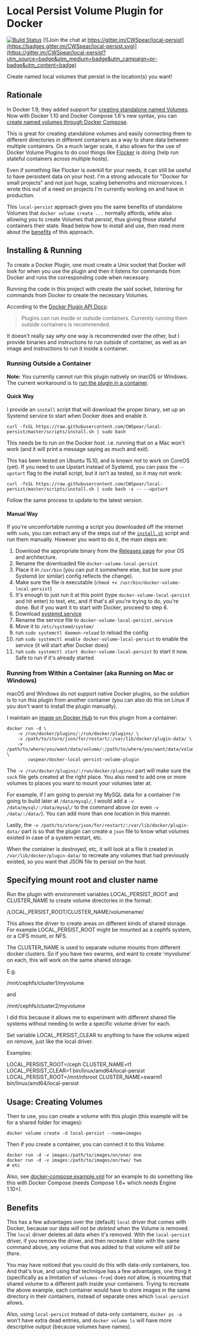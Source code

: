 # Local Persist Volume Plugin for Docker

[![Build Status](https://travis-ci.org/CWSpear/local-persist.svg?branch=master)](https://travis-ci.org/CWSpear/local-persist) [![Join the chat at https://gitter.im/CWSpear/local-persist](https://badges.gitter.im/CWSpear/local-persist.svg)](https://gitter.im/CWSpear/local-persist?utm_source=badge&utm_medium=badge&utm_campaign=pr-badge&utm_content=badge)

Create named local volumes that persist in the location(s) you want!

## Rationale

In Docker 1.9, they added support for [creating standalone named Volumes](https://docs.docker.com/engine/reference/commandline/volume_create/). Now with Docker 1.10 and Docker Compose 1.6's new syntax, you can [create named volumes through Docker Compose](https://docs.docker.com/compose/compose-file/#volume-configuration-reference).

This is great for creating standalone volumes and easily connecting them to different directories in different containers as a way to share data between multiple containers. On a much larger scale, it also allows for the use of Docker Volume Plugins to do cool things like [Flocker](https://github.com/ClusterHQ/flocker) is doing (help run stateful containers across multiple hosts).

Even if something like Flocker is overkill for your needs, it can still be useful to have persistent data on your host. I'm a strong advocate for "Docker for small projects" and not just huge, scaling behemoths and microservices. I wrote this out of a need on projects I'm currently working on and have in production.

This `local-persist` approach gives you the same benefits of standalone Volumes that `docker volume create ...` normally affords, while also allowing you to create Volumes that *persist*, thus giving those stateful containers their state. Read below how to install and use, then read more about the [benefits](#benefits) of this approach.

## Installing & Running

To create a Docker Plugin, one must create a Unix socket that Docker will look for when you use the plugin and then it listens for commands from Docker and runs the corresponding code when necessary.

Running the code in this project with create the said socket, listening for commands from Docker to create the necessary Volumes.

According to the [Docker Plugin API Docs](https://docs.docker.com/engine/extend/plugin_api/):

> Plugins can run inside or outside containers. Currently running them outside containers is recommended.

It doesn't really say *why* one way is recommended over the other, but I provide binaries and instructions to run outside of container, as well as an image and instructions to run it inside a container.

### Running Outside a Container

**Note:** You currently cannot run this plugin natively on macOS or Windows. The current workaround is to [run the plugin in a container](#running-from-within-a-container).

#### Quick Way

I provide an `install` script that will download the proper binary, set up an Systemd service to start when Docker does and enable it.

```shell
curl -fsSL https://raw.githubusercontent.com/CWSpear/local-persist/master/scripts/install.sh | sudo bash
```

This needs be to run on the Docker *host*. i.e. running that on a Mac won't work (and it will print a message saying as much and exit).

This has been tested on Ubuntu 15.10, and is known *not* to work on CoreOS (yet). If you need to use Upstart instead of Systemd, you can pass the `--upstart` flag to the install script, but it isn't as tested, so it may not work:

```shell
curl -fsSL https://raw.githubusercontent.com/CWSpear/local-persist/master/scripts/install.sh | sudo bash -s -- --upstart
```

Follow the same process to update to the latest version.

#### Manual Way

If you're uncomfortable running a script you downloaded off the internet with `sudo`, you can extract any of the steps out of the [`install.sh`](scripts/install.sh) script and run them manually. However you want to do it, the main steps are:

1. Download the appropriate binary from the [Releases page](https://github.com/CWSpear/local-persist/releases) for your OS and architecture.
2. Rename the downloaded file `docker-volume-local-persist`
3. Place it in `/usr/bin` (you can put it somewhere else, but be sure your Systemd (or similar) config reflects the change).
4. Make sure the file is executable (`chmod +x /usr/bin/docker-volume-local-persist`)
5. It's enough to just run it at this point (type `docker-volume-local-persist` and hit enter) to test, etc, and if that's all you're trying to do, you're done. But if you want it to start with Docker, proceed to step 6.
6. Download [systemd.service](init/systemd.service)
7. Rename the service file to `docker-volume-local-persist.service`
8. Move it to `/etc/systemd/system/`
9. run `sudo systemctl daemon-reload` to reload the config
10. run `sudo systemctl enable docker-volume-local-persist` to enable the service (it will start after Docker does)
11. run `sudo systemctl start docker-volume-local-persist` to start it now. Safe to run if it's already started

<a id="running-from-within-a-container"></a>
### Running from Within a Container (aka Running on Mac or Windows)

macOS and Windows do not support native Docker plugins, so the solution is to run this plugin from another container (you can also do this on Linux if you don't want to install the plugin manually).

I maintain an [image on Docker Hub](https://hub.docker.com/r/cwspear/docker-local-persist-volume-plugin/) to run this plugin from a container:

```shell
docker run -d \
    -v /run/docker/plugins/:/run/docker/plugins/ \
    -v /path/to/store/json/for/restart/:/var/lib/docker/plugin-data/ \
    -v /path/to/where/you/want/data/volume/:/path/to/where/you/want/data/volume/ \
        cwspear/docker-local-persist-volume-plugin
```

The `-v /run/docker/plugins/:/run/docker/plugins/` part will make sure the `sock` file gets created at the right place. You also need to add one or more volumes to places you want to mount your volumes later at.

For example, if I am going to persist my MySQL data for a container I'm going to build later at `/data/mysql/`, I would add a `-v /data/mysql/:/data/mysql/` to the command above (or even `-v /data/:/data/`). You can add more than one location in this manner.

Lastly, the `-v /path/to/store/json/for/restart/:/var/lib/docker/plugin-data/` part is so that the plugin can create a `json` file to know what volumes existed in case of a system restart, etc. 

When the container is destroyed, etc, it will look at a file it created in `/var/lib/docker/plugin-data/` to recreate any volumes that had previously existed, so you want that JSON file to persist on the host. 

## Specifying mount root and cluster name

Run the plugin with environment variables LOCAL_PERSIST_ROOT and CLUSTER_NAME to create volume directories in the format:

/LOCAL_PERSIST_ROOT/CLUSTER_NAME/volumename/

This allows the driver to create areas on different kinds of shared storage. For example LOCAL_PERSIST_ROOT might be mounted as a cephfs system, or a CIFS mount, or NFS.

The CLUSTER_NAME is used to separate volume mounts from different docker clusters. So if you have two swarms, and want to create 'myvolume' on each, this will work on the same shared storage.  

E.g.

/mnt/cephfs/cluster1/myvolume

and

/mnt/cephfs/cluster2/myvolume

I did this because it allows me to experiment with different shared file systems without needing to write a specific volume driver for each.

Set variable LOCAL_PERSIST_CLEAR to anything to have the volume wiped on remove, just like the local driver.

Examples:

LOCAL_PERSIST_ROOT=/ceph CLUSTER_NAME=t1 LOCAL_PERSIST_CLEAR=1 bin/linux/amd64/local-persist
LOCAL_PERSIST_ROOT=/mnt/nfsroot CLUSTER_NAME=swarm1 bin/linux/amd64/local-persist



## Usage: Creating Volumes

Then to use, you can create a volume with this plugin (this example will be for a shared folder for images):

```shell
docker volume create -d local-persist --name=images
```

Then if you create a container, you can connect it to this Volume:

```shell
docker run -d -v images:/path/to/images/on/one/ one
docker run -d -v images:/path/to/images/on/two/ two
# etc
```

Also, see [docker-compose.example.yml](docker-compose.example.yml) for an example to do something like this with Docker Compose (needs Compose 1.6+ which needs Engine 1.10+).

## Benefits

This has a few advantages over the (default) `local` driver that comes with Docker, because our data *will not be deleted* when the Volume is removed. The `local` driver deletes all data when it's removed. With the `local-persist` driver, if you remove the driver, and then recreate it later with the same command above, any volume that was added to that volume will *still be there*.

You may have noticed that you could do this with data-only containers, too. And that's true, and using that technique has a few advantages, one thing it (specifically as a limitation of `volumes-from`) does *not* allow, is mounting that shared volume to a different path inside your containers. Trying to recreate the above example, each container would have to store images in the same directory in their containers, instead of separate ones which `local-persist` allows.

Also, using `local-persist` instead of data-only containers, `docker ps -a` won't have extra dead entries, and `docker volume ls` will have more descriptive output (because volumes have names).
